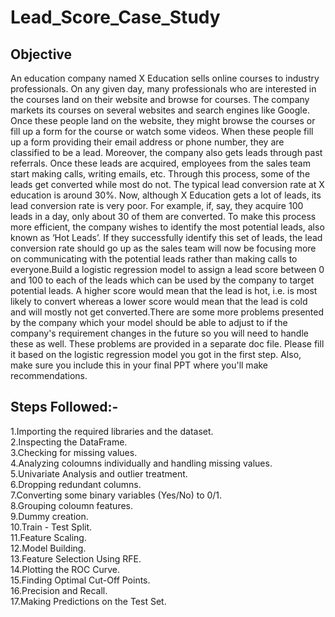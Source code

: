 # Lead_Score_Case_Study

## Objective

An education company named X Education sells online courses to industry professionals. On any given day, many professionals who are interested in the courses land on their website and browse for courses. The company markets its courses on several websites and search engines like Google. Once these people land on the website, they might browse the courses or fill up a form for the course or watch some videos. When these people fill up a form providing their email address or phone number, they are classified to be a lead. Moreover, the company also gets leads through past referrals. Once these leads are acquired, employees from the sales team start making calls, writing emails, etc. Through this process, some of the leads get converted while most do not. The typical lead conversion rate at X education is around 30%. Now, although X Education gets a lot of leads, its lead conversion rate is very poor. For example, if, say, they acquire 100 leads in a day, only about 30 of them are converted. To make this process more efficient, the company wishes to identify the most potential leads, also known as ‘Hot Leads’. If they successfully identify this set of leads, the lead conversion rate should go up as the sales team will now be focusing more on communicating with the potential leads rather than making calls to everyone.Build a logistic regression model to assign a lead score between 0 and 100 to each of the leads which can be used by the company to target potential leads. A higher score would mean that the lead is hot, i.e. is most likely to convert whereas a lower score would mean that the lead is cold and will mostly not get converted.There are some more problems presented by the company which your model should be able to adjust to if the company's requirement changes in the future so you will need to handle these as well. These problems are provided in a separate doc file. Please fill it based on the logistic regression model you got in the first step. Also, make sure you include this in your final PPT where you'll make recommendations.

## Steps Followed:-

1.Importing the required libraries and the dataset.<br />
2.Inspecting the DataFrame.<br />
3.Checking for missing values.<br />
4.Analyzing coloumns individually and handling missing values.<br />
5.Univariate Analysis and outlier treatment.<br />
6.Dropping redundant columns.<br />
7.Converting some binary variables (Yes/No) to 0/1.<br />
8.Grouping coloumn features.<br />
9.Dummy creation.<br />
10.Train - Test Split.<br />
11.Feature Scaling.<br />
12.Model Building.<br />
13.Feature Selection Using RFE.<br />
14.Plotting the ROC Curve.<br />
15.Finding Optimal Cut-Off Points.<br />
16.Precision and Recall.<br />
17.Making Predictions on the Test Set.<br />



